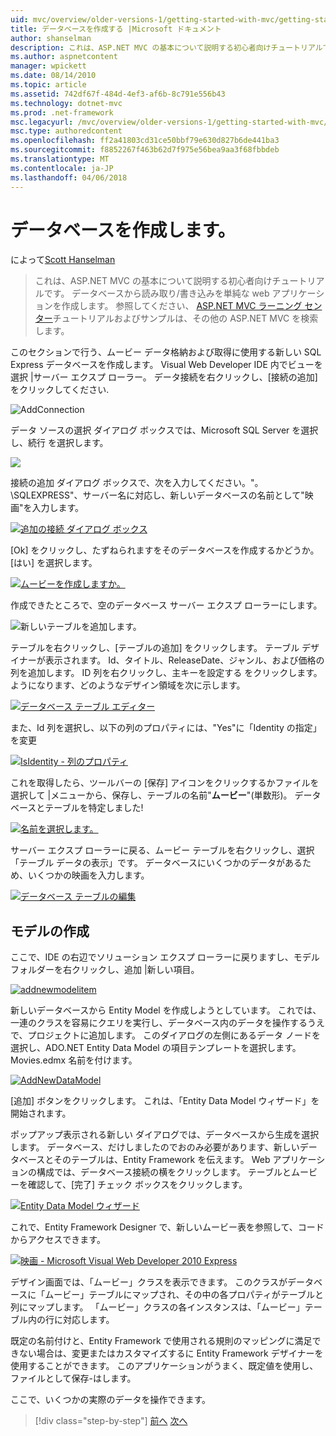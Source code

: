 ```yaml
---
uid: mvc/overview/older-versions-1/getting-started-with-mvc/getting-started-with-mvc-part4
title: データベースを作成する |Microsoft ドキュメント
author: shanselman
description: これは、ASP.NET MVC の基本について説明する初心者向けチュートリアルです。 データベースから読み取り/書き込みする単純な web アプリケーションを作成します。
ms.author: aspnetcontent
manager: wpickett
ms.date: 08/14/2010
ms.topic: article
ms.assetid: 742df67f-484d-4ef3-af6b-8c791e556b43
ms.technology: dotnet-mvc
ms.prod: .net-framework
msc.legacyurl: /mvc/overview/older-versions-1/getting-started-with-mvc/getting-started-with-mvc-part4
msc.type: authoredcontent
ms.openlocfilehash: ff2a41803cd31ce50bbf79e630d827b6de441ba3
ms.sourcegitcommit: f8852267f463b62d7f975e56bea9aa3f68fbbdeb
ms.translationtype: MT
ms.contentlocale: ja-JP
ms.lasthandoff: 04/06/2018
---
```

<a name="creating-a-database"></a>データベースを作成します。
====================
によって[Scott Hanselman](https://github.com/shanselman)

> これは、ASP.NET MVC の基本について説明する初心者向けチュートリアルです。 データベースから読み取り/書き込みを単純な web アプリケーションを作成します。 参照してください、 [ASP.NET MVC ラーニング センター](../../../index.md)チュートリアルおよびサンプルは、その他の ASP.NET MVC を検索します。


このセクションで行う、ムービー データ格納および取得に使用する新しい SQL Express データベースを作成します。 Visual Web Developer IDE 内でビューを選択 |サーバー エクスプ ローラー。 データ接続を右クリックし、[接続の追加] をクリックしてください.

![AddConnection](getting-started-with-mvc-part4/_static/image1.png)

データ ソースの選択 ダイアログ ボックスでは、Microsoft SQL Server を選択し、続行 を選択します。

![](getting-started-with-mvc-part4/_static/image2.png)

接続の追加 ダイアログ ボックスで、次を入力してください。"。 \SQLEXPRESS"、サーバー名に対応し、新しいデータベースの名前として"映画"を入力します。

[![追加の接続 ダイアログ ボックス](getting-started-with-mvc-part4/_static/image4.png)](getting-started-with-mvc-part4/_static/image3.png)

[Ok] をクリックし、たずねられますをそのデータベースを作成するかどうか。 [はい] を選択します。

[![ムービーを作成しますか。](getting-started-with-mvc-part4/_static/image6.png)](getting-started-with-mvc-part4/_static/image5.png)

作成できたところで、空のデータベース サーバー エクスプ ローラーにします。

![新しいテーブルを追加します。](getting-started-with-mvc-part4/_static/image7.png)

テーブルを右クリックし、[テーブルの追加] をクリックします。 テーブル デザイナーが表示されます。 Id、タイトル、ReleaseDate、ジャンル、および価格の列を追加します。 ID 列を右クリックし、主キーを設定する をクリックします。 ようになります、どのようなデザイン領域を次に示します。

[![データベース テーブル エディター](getting-started-with-mvc-part4/_static/image9.png)](getting-started-with-mvc-part4/_static/image8.png)

また、Id 列を選択し、以下の列のプロパティには、"Yes"に「Identity の指定」を変更

[![IsIdentity - 列のプロパティ](getting-started-with-mvc-part4/_static/image11.png)](getting-started-with-mvc-part4/_static/image10.png)

これを取得したら、ツールバーの [保存] アイコンをクリックするかファイルを選択して |メニューから、保存し、テーブルの名前"**ムービー**"(単数形)。 データベースとテーブルを特定しました!

[![名前を選択します。](getting-started-with-mvc-part4/_static/image13.png)](getting-started-with-mvc-part4/_static/image12.png)

サーバー エクスプ ローラーに戻る、ムービー テーブルを右クリックし、選択「テーブル データの表示」です。 データベースにいくつかのデータがあるため、いくつかの映画を入力します。

[![データベース テーブルの編集](getting-started-with-mvc-part4/_static/image15.png)](getting-started-with-mvc-part4/_static/image14.png)

## <a name="creating-a-model"></a>モデルの作成

ここで、IDE の右辺でソリューション エクスプ ローラーに戻りますし、モデル フォルダーを右クリックし、追加 |新しい項目。

[![addnewmodelitem](getting-started-with-mvc-part4/_static/image17.png)](getting-started-with-mvc-part4/_static/image16.png)

新しいデータベースから Entity Model を作成しようとしています。 これでは、一連のクラスを容易にクエリを実行し、データベース内のデータを操作するうえで、プロジェクトに追加します。 このダイアログの左側にあるデータ ノードを選択し、ADO.NET Entity Data Model の項目テンプレートを選択します。 Movies.edmx 名前を付けます。

[![AddNewDataModel](getting-started-with-mvc-part4/_static/image19.png)](getting-started-with-mvc-part4/_static/image18.png)

[追加] ボタンをクリックします。 これは、「Entity Data Model ウィザード」を開始されます。

ポップアップ表示される新しい ダイアログでは、データベースから生成を選択します。 データベース、だけしましたのでおのみ必要があります、新しいデータベースとそのテーブルは、Entity Framework を伝えます。 Web アプリケーションの構成では、データベース接続の横をクリックします。 テーブルとムービーを確認して、[完了] チェック ボックスをクリックします。

[![Entity Data Model ウィザード](getting-started-with-mvc-part4/_static/image21.png)](getting-started-with-mvc-part4/_static/image20.png)

これで、Entity Framework Designer で、新しいムービー表を参照して、コードからアクセスできます。

[![映画 - Microsoft Visual Web Developer 2010 Express](getting-started-with-mvc-part4/_static/image23.png)](getting-started-with-mvc-part4/_static/image22.png)

デザイン画面では、「ムービー」クラスを表示できます。 このクラスがデータベースに「ムービー」テーブルにマップされ、その中の各プロパティがテーブルと列にマップします。 「ムービー」クラスの各インスタンスは、「ムービー」テーブル内の行に対応します。

既定の名前付けと、Entity Framework で使用される規則のマッピングに満足できない場合は、変更またはカスタマイズするに Entity Framework デザイナーを使用することができます。 このアプリケーションがうまく、既定値を使用し、ファイルとして保存-はします。

ここで、いくつかの実際のデータを操作できます。

> [!div class="step-by-step"]
> [前へ](getting-started-with-mvc-part3.md)
> [次へ](getting-started-with-mvc-part5.md)
